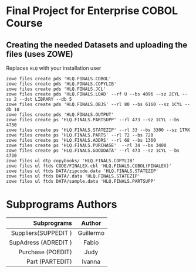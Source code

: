 # Final Project for Enterprise COBOL Course

## Creating the needed Datasets and uploading the files (uses ZOWE)

Replaces `HLQ` with your installation user

```
zowe files create pds 'HLQ.FINALS.COBOL'
zowe files create pds 'HLQ.FINALS.COPYLIB'
zowe files create pds 'HLQ.FINALS.JCL'
zowe files create pds 'HLQ.FINALS.LOAD' --rf U --bs 4096 --sz 2CYL --ss 2 --dst LIBRARY --db 5
zowe files create pds 'HLQ.FINALS.OBJS' --rl 80 --bs 6160 --sz 1CYL --db 10
zowe files create pds 'HLQ.FINALS.OUTPUT'
zowe files create ps 'HLQ.FINALS.PARTSUPP' --rl 473 --sz 1CYL --bs 4730
zowe files create ps 'HLQ.FINALS.STATEZIP' --rl 33 --bs 3300 --sz 1TRK
zowe files create ps 'HLQ.FINALS.PARTS' --rl 72 --bs 720 
zowe files create ps 'HLQ.FINALS.ADDRS' --rl 68 --bs 1360 
zowe files create ps 'HLQ.FINALS.PURCHASE'  --rl 34 --bs 3400
zowe files create ps 'HLQ.FINALS.GOODDATA' --rl 473 --sz 1CYL --bs 4730
zowe files ul dtp copybooks/ 'HLQ.FINALS.COPYLIB'
zowe files ul ftds CODE/FINALEX.cbl 'HLQ.FINALS.COBOL(FINALEX)'
zowe files ul ftds DATA/zipcode.data 'HLQ.FINALS.STATEZIP'
zowe files ul ftds DATA/.data 'HLQ.FINALS.STATEZIP'
zowe files ul ftds DATA/sample.data 'HLQ.FINALS.PARTSUPP' 
```

# Subprograms Authors

| Subprograms |  Author |
|-:|:-:|
| Suppliers(SUPPEDIT ) | Guillermo |
| SupAdress (ADREDIT  ) | Fabio | 
| Purchase (POEDIT)  | Judy |
| Part (PARTEDIT) | Ivanna |